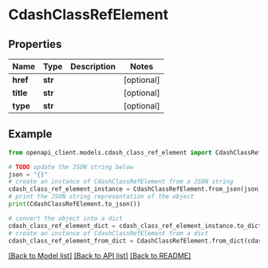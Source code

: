 # CdashClassRefElement


## Properties

Name | Type | Description | Notes
------------ | ------------- | ------------- | -------------
**href** | **str** |  | [optional] 
**title** | **str** |  | [optional] 
**type** | **str** |  | [optional] 

## Example

```python
from openapi_client.models.cdash_class_ref_element import CdashClassRefElement

# TODO update the JSON string below
json = "{}"
# create an instance of CdashClassRefElement from a JSON string
cdash_class_ref_element_instance = CdashClassRefElement.from_json(json)
# print the JSON string representation of the object
print(CdashClassRefElement.to_json())

# convert the object into a dict
cdash_class_ref_element_dict = cdash_class_ref_element_instance.to_dict()
# create an instance of CdashClassRefElement from a dict
cdash_class_ref_element_from_dict = CdashClassRefElement.from_dict(cdash_class_ref_element_dict)
```
[[Back to Model list]](../README.md#documentation-for-models) [[Back to API list]](../README.md#documentation-for-api-endpoints) [[Back to README]](../README.md)


